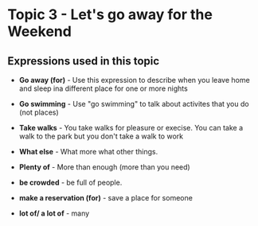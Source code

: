 # Topic 3 - Let's go away for the Weekend

## Expressions used in this topic

* **Go away (for)** - Use this expression to describe when you leave
home and sleep ina different place for one or more nights

* **Go swimming** - Use "go swimming" to talk about activites that you
do (not places)

* **Take walks** - You take walks for pleasure or execise. You can take a
walk to the park but you don't take a walk to work

* **What else** - What more what other things.

* **Plenty of** - More than enough (more than you need)

* **be crowded** - be full of people.

* **make a reservation (for)** - save a place for someone

* **lot of/ a lot of** - many